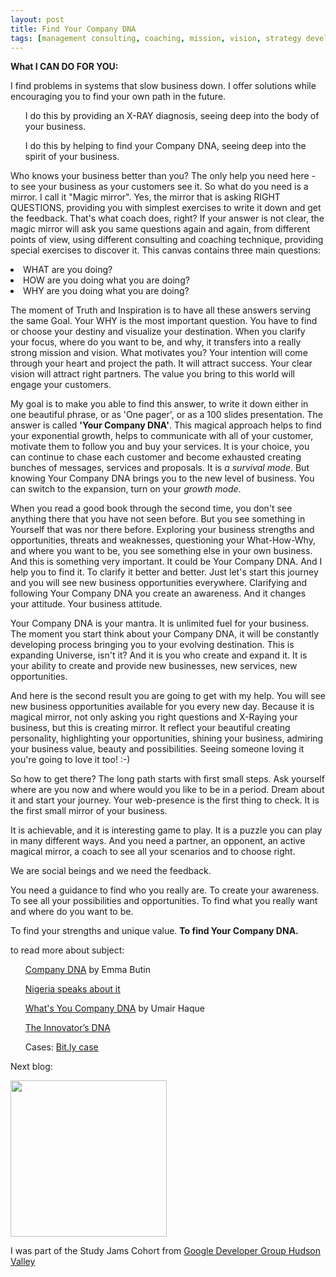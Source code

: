 ```yaml
---
layout: post
title: Find Your Company DNA
tags: [management consulting, coaching, mission, vision, strategy development]
---
```

<b>What I CAN DO FOR YOU: </b>
<p>I find problems in systems that slow business down.
I offer solutions while encouraging you to find your own path in the future. </p>

<ol>I do this by providing an X-RAY diagnosis, seeing deep into the body of your business. </ol>
<ol>I do this by helping to find your Company DNA, seeing deep into the spirit of your business. </ol>
<p></p>
<p>Who knows your business better than you?
The only help you need here - to see your business as your customers see it.
So what do you need is a mirror. I call it "Magic mirror". Yes, the mirror that is asking RIGHT QUESTIONS, providing you with simplest exercises to write it down and get the feedback. That's what coach does, right? 
If your answer is not clear, the magic mirror will ask you same questions again and again, from different points of view, using different consulting and coaching technique, providing special exercises to discover it. This canvas contains three main questions:</p>

<li> WHAT are you doing?</li>
<li> HOW are you doing what you are doing?</li>
<li> WHY are you doing what you are doing?</li>
<p></p>

<p>The moment of Truth and Inspiration is to have all these answers serving the same Goal. Your WHY is the most important question. You have to find or choose your destiny and visualize your destination. When you clarify your focus, where do you want to be, and why, it transfers into a really strong mission and vision. What motivates you? Your intention will come through your heart and project the path. It will attract success. Your clear vision will attract right partners. The value you bring to this world will engage your customers.</p>

<div class="container"><p>My goal is to make you able to find this answer, to write it down either in one beautiful phrase, or as 'One pager', or as a  100 slides presentation. The answer is called <b>'Your Company DNA'</b>. This magical approach helps to find your exponential growth, helps to communicate with all of your customer, motivate them to follow you and buy your services. It is your choice, you can continue to chase each customer and become exhausted creating bunches of messages, services and proposals. It is <i>a survival mode</i>. But knowing Your Company DNA brings you to the new level of business. You can switch to the expansion, turn on your <i>growth mode</i>.</p>
</div>

<p>When you read a good book through the second time, you don't see anything there that you have not seen before. But you see something in Yourself that was nor there before. Exploring your business strengths and opportunities, threats and weaknesses, questioning your What-How-Why, and where you want to be, you see something else in your own business. And this is something very important. It could be Your Company DNA. And I help you to find it. To clarify it better and better. Just let's start this journey and you will see new business opportunities everywhere. Clarifying and following Your Company DNA you create an awareness. And it changes your attitude. Your business attitude.</b>

<p>Your Company DNA is your mantra. It is unlimited fuel for your business. The moment you start think about your Company DNA, it will be constantly developing process bringing you to your evolving destination. This is expanding Universe, isn't it? And it is you who create and expand it. It is your ability to create and provide new businesses, new services, new opportunities. </p>

<div class="container">
<p>And here is the second result you are going to get with my help. You will see new business opportunities available for you every new day. Because it is magical mirror, not only asking you right questions and X-Raying your business, but this is creating mirror. It reflect your beautiful creating personality, highlighting your opportunities, shining your business, admiring your business value, beauty and possibilities. Seeing someone loving it you're going to love it too! :-) </p>
</div>

<p>So how to get there? The long path starts with first small steps. Ask yourself where are you now and where would you like to be in a period. Dream about it and start your journey. Your web-presence is the first thing to check. It is the first small mirror of your business. </p>

<p>It is achievable, and it is interesting game to play. It is a puzzle you can play in many different ways. And you need a partner, an opponent, an active magical mirror, a coach to see all your scenarios and to choose right.</p>
We are social beings and we need the feedback.
<p>You need a guidance to find who you really are. To create your awareness. To see all your possibilities and opportunities. To find what you really want and where do you want to be. </p>
<p>To find your strengths and unique value. <b>To find Your Company DNA.</b></p>

<p> to read more about subject:</p>
<ul><a href="http://www.geektime.com/2015/01/21/discovering-your-company-dna-and-why-does-it-lead-to-rapid-company-expansion/">Company DNA</a> by Emma Butin </ul>
<ul><a href="http://www.naijapreneur.com/business-dna/">Nigeria speaks about it</a></ul>
<ul><a href="https://hbr.org/2008/02/whats-your-companys-dna">What's You Company DNA</a>  by Umair Haque</ul>
<ul><a href="https://hbr.org/2009/12/the-innovators-dna">The Innovator’s DNA</a></ul>
<ul>Cases: 
<a href="https://medium.com/adventures-in-consumer-technology/the-rise-fall-and-rise-of-bitly-how-a-free-link-shortener-became-a-real-business-3d249f5da16b#.x5be51zhl">Bit.ly case</a> </ul>

<p>Next blog:

<div class="container">
	<img height="250" src="http://developerstudyjams.com/images/masthead.png" />
</div>

I was part of the Study Jams Cohort from <a href= "https://developers.google.com/groups/chapter/116637480947982055865/">Google Developer Group Hudson Valley</a>
